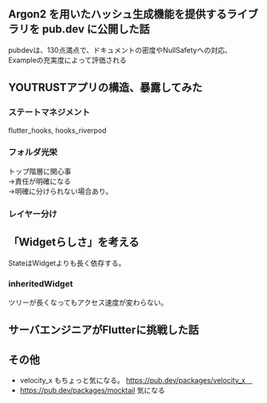 ## Argon2 を用いたハッシュ生成機能を提供するライブラリを pub.dev に公開した話

pubdevは、130点満点で、ドキュメントの密度やNullSafetyへの対応、Exampleの充実度によって評価される  

## YOUTRUSTアプリの構造、暴露してみた

### ステートマネジメント
flutter_hooks, hooks_riverpod  

### フォルダ光栄
トップ階層に関心事  
→責任が明確になる  
→明確に分けられない場合あり。  

### レイヤー分け

## 「Widgetらしさ」を考える
StateはWidgetよりも長く依存する。

### inheritedWidget
ツリーが長くなってもアクセス速度が変わらない。


## サーバエンジニアがFlutterに挑戦した話

## その他
- velocity_x もちょっと気になる。
https://pub.dev/packages/velocity_x　 
- https://pub.dev/packages/mocktail 気になる
